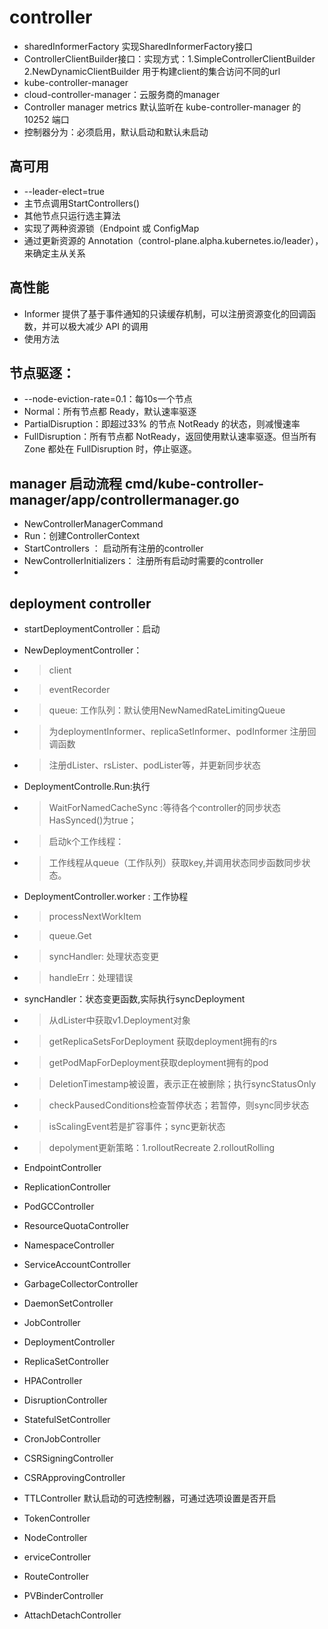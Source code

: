# controller
- sharedInformerFactory 实现SharedInformerFactory接口
- ControllerClientBuilder接口：实现方式：1.SimpleControllerClientBuilder 2.NewDynamicClientBuilder 用于构建client的集合访问不同的url
- kube-controller-manager
- cloud-controller-manager：云服务商的manager
- Controller manager metrics 默认监听在 kube-controller-manager 的 10252 端口
- 控制器分为：必须启用，默认启动和默认未启动

## 高可用
- --leader-elect=true
- 主节点调用StartControllers()
- 其他节点只运行选主算法
- 实现了两种资源锁（Endpoint 或 ConfigMap
- 通过更新资源的 Annotation（control-plane.alpha.kubernetes.io/leader），来确定主从关系

## 高性能
- Informer 提供了基于事件通知的只读缓存机制，可以注册资源变化的回调函数，并可以极大减少 API 的调用
- 使用方法
## 节点驱逐：
- --node-eviction-rate=0.1：每10s一个节点
- Normal：所有节点都 Ready，默认速率驱逐
- PartialDisruption：即超过33% 的节点 NotReady 的状态，则减慢速率
- FullDisruption：所有节点都 NotReady，返回使用默认速率驱逐。但当所有 Zone 都处在 FullDisruption 时，停止驱逐。
## manager 启动流程 cmd/kube-controller-manager/app/controllermanager.go
- NewControllerManagerCommand 
- Run：创建ControllerContext
- StartControllers ： 启动所有注册的controller
- NewControllerInitializers： 注册所有启动时需要的controller
- 
## deployment controller
- startDeploymentController：启动
- NewDeploymentController：
- > client
- > eventRecorder
- > queue: 工作队列：默认使用NewNamedRateLimitingQueue
- > 为deploymentInformer、replicaSetInformer、podInformer 注册回调函数
- > 注册dLister、rsLister、podLister等，并更新同步状态
- DeploymentControlle.Run:执行
- >WaitForNamedCacheSync :等待各个controller的同步状态HasSynced()为true；
- > 启动k个工作线程：
- > 工作线程从queue（工作队列）获取key,并调用状态同步函数同步状态。
- DeploymentController.worker : 工作协程
- > processNextWorkItem
- > queue.Get
- > syncHandler: 处理状态变更
- > handleErr：处理错误
- syncHandler：状态变更函数,实际执行syncDeployment
- > 从dLister中获取v1.Deployment对象
- > getReplicaSetsForDeployment 获取deployment拥有的rs
- > getPodMapForDeployment获取deployment拥有的pod
- > DeletionTimestamp被设置，表示正在被删除；执行syncStatusOnly
- > checkPausedConditions检查暂停状态；若暂停，则sync同步状态
- > isScalingEvent若是扩容事件；sync更新状态
- > depolyment更新策略：1.rolloutRecreate 2.rolloutRolling

- EndpointController
- ReplicationController
- PodGCController
- ResourceQuotaController
- NamespaceController
- ServiceAccountController
- GarbageCollectorController
- DaemonSetController
- JobController
- DeploymentController
- ReplicaSetController
- HPAController
- DisruptionController
- StatefulSetController
- CronJobController
- CSRSigningController
- CSRApprovingController
- TTLController
默认启动的可选控制器，可通过选项设置是否开启
- TokenController
- NodeController
- erviceController
- RouteController
- PVBinderController
- AttachDetachController
